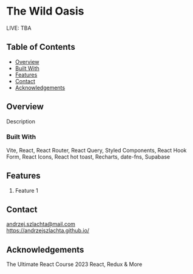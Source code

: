# The Wild Oasis
LIVE: TBA

## Table of Contents

- [Overview](#overview)
- [Built With](#built-with)
- [Features](#features)
- [Contact](#contact)
- [Acknowledgements](#acknowledgements)

## Overview

Description

### Built With

Vite, React, React Router, React Query, Styled Components, React Hook Form, React Icons, React hot toast, Recharts, date-fns, Supabase

## Features

1. Feature 1

## Contact

andrzej.szlachta@mail.com  
https://andrzejszlachta.github.io/  

## Acknowledgements
The Ultimate React Course 2023 React, Redux & More

